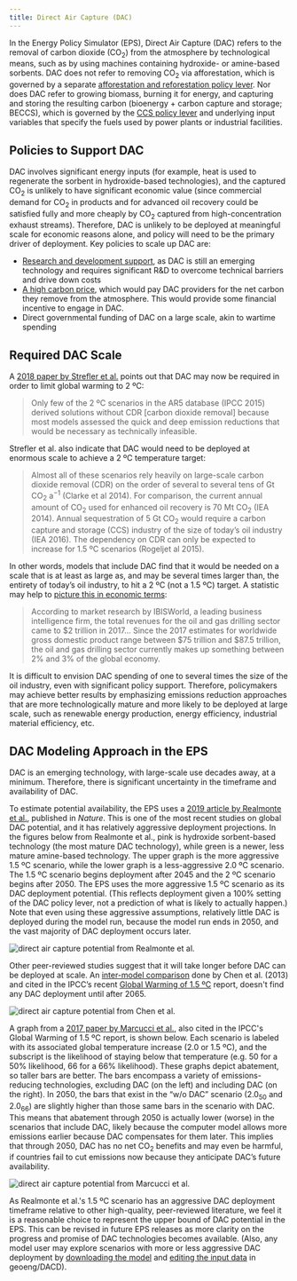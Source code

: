 ```yaml
---
title: Direct Air Capture (DAC)
---
```


In the Energy Policy Simulator (EPS), Direct Air Capture (DAC) refers to the removal of carbon dioxide (CO<sub>2</sub>) from the atmosphere by technological means, such as by using machines containing hydroxide- or amine-based sorbents.  DAC does not refer to removing CO<sub>2</sub> via afforestation, which is governed by a separate [afforestation and reforestation policy lever](afforestation-and-reforestation).  Nor does DAC refer to growing biomass, burning it for energy, and capturing and storing the resulting carbon (bioenergy + carbon capture and storage; BECCS), which is governed by the [CCS policy lever](carbon-capture-and-sequestration) and underlying input variables that specify the fuels used by power plants or industrial facilities.

## Policies to Support DAC

DAC involves significant energy inputs (for example, heat is used to regenerate the sorbent in hydroxide-based technologies), and the captured CO<sub>2</sub> is unlikely to have significant economic value (since commercial demand for CO<sub>2</sub> in products and for advanced oil recovery could be satisfied fully and more cheaply by CO<sub>2</sub> captured from high-concentration exhaust streams).  Therefore, DAC is unlikely to be deployed at meaningful scale for economic reasons alone, and policy will need to be the primary driver of deployment.  Key policies to scale up DAC are:

* [Research and development support](research-and-development), as DAC is still an emerging technology and requires significant R&D to overcome technical barriers and drive down costs
* [A high carbon price](carbon-tax), which would pay DAC providers for the net carbon they remove from the atmosphere.  This would provide some financial incentive to engage in DAC.
* Direct governmental funding of DAC on a large scale, akin to wartime spending

## Required DAC Scale

A [2018 paper by Strefler et al.](https://iopscience.iop.org/article/10.1088/1748-9326/aab2ba/pdf) points out that DAC may now be required in order to limit global warming to 2 ºC:

> Only few of the 2 ºC scenarios in the AR5 database (IPCC 2015) derived solutions without CDR [carbon dioxide removal] because most models assessed the quick and deep emission reductions that would be necessary as technically infeasible.

Strefler et al. also indicate that DAC would need to be deployed at enormous scale to achieve a 2 ºC temperature target:

> Almost all of these scenarios rely heavily on large-scale carbon dioxide removal (CDR) on the order of several to several tens of Gt CO<sub>2</sub> a<sup>−1</sup> (Clarke et al 2014). For comparison, the current annual amount of CO<sub>2</sub> used for enhanced oil recovery is 70 Mt CO<sub>2</sub> (IEA 2014). Annual sequestration of 5 Gt CO<sub>2</sub> would require a carbon capture and storage (CCS) industry of the size of today’s oil industry (IEA 2016). The dependency on CDR can only be expected to increase for 1.5 ºC scenarios (Rogeljet al 2015).

In other words, models that include DAC find that it would be needed on a scale that is at least as large as, and may be several times larger than, the entirety of today’s oil industry, to hit a 2 ºC (not a 1.5 ºC) target.  A statistic may help to [picture this in economic terms](https://www.investopedia.com/ask/answers/030915/what-percentage-global-economy-comprised-oil-gas-drilling-sector.asp):

> According to market research by IBISWorld, a leading business intelligence firm, the total revenues for the oil and gas drilling sector came to $2 trillion in 2017...  Since the 2017 estimates for worldwide gross domestic product range between $75 trillion and $87.5 trillion, the oil and gas drilling sector currently makes up something between 2% and 3% of the global economy.

It is difficult to envision DAC spending of one to several times the size of the oil industry, even with significant policy support.  Therefore, policymakers may achieve better results by emphasizing emissions reduction approaches that are more technologically mature and more likely to be deployed at large scale, such as renewable energy production, energy efficiency, industrial material efficiency, etc.

## DAC Modeling Approach in the EPS<a name="dac"></a>

DAC is an emerging technology, with large-scale use decades away, at a minimum.  Therefore, there is significant uncertainty in the timeframe and availability of DAC.

To estimate potential availability, the EPS uses a [2019 article by Realmonte et al.](https://www.nature.com/articles/s41467-019-10842-5), published in *Nature*.  This is one of the most recent studies on global DAC potential, and it has relatively aggressive deployment projections.  In the figures below from Realmonte et al., pink is hydroxide sorbent-based technology (the most mature DAC technology), while green is a newer, less mature amine-based technology.  The upper graph is the more aggressive 1.5 ºC scenario, while the lower graph is a less-aggressive 2.0 ºC scenario.  The 1.5 ºC scenario begins deployment after 2045 and the 2 ºC scenario begins after 2050.  The EPS uses the more aggressive 1.5 ºC scenario as its DAC deployment potential.  (This reflects deployment given a 100% setting of the DAC policy lever, not a prediction of what is likely to actually happen.)  Note that even using these aggressive assumptions, relatively little DAC is deployed during the model run, because the model run ends in 2050, and the vast majority of DAC deployment occurs later.

![direct air capture potential from Realmonte et al.](/img/direct-air-capture-realmonte.png)

Other peer-reviewed studies suggest that it will take longer before DAC can be deployed at scale.  An [inter-model comparison](https://link.springer.com/article/10.1007/s10584-013-0714-7) done by Chen et al. (2013) and cited in the IPCC’s recent [Global Warming of 1.5 ºC](https://www.ipcc.ch/sr15/) report, doesn't find any DAC deployment until after 2065.

![direct air capture potential from Chen et al.](/img/direct-air-capture-chen.png)

A graph from a [2017 paper by Marcucci et al.](https://link.springer.com/article/10.1007/s10584-017-2051-8), also cited in the IPCC's Global Warming of 1.5 ºC report, is shown below.  Each scenario is labeled with its associated global temperature increase (2.0 or 1.5 ºC), and the subscript is the likelihood of staying below that temperature (e.g. 50 for a 50% likelihood, 66 for a 66% likelihood).  These graphs depict abatement, so taller bars are better.  The bars encompass a variety of emissions-reducing technologies, excluding DAC (on the left) and including DAC (on the right).  In 2050, the bars that exist in the “w/o DAC” scenario (2.0<sub>50</sub> and 2.0<sub>66</sub>) are slightly higher than those same bars in the scenario with DAC.  This means that abatement through 2050 is actually lower (worse) in the scenarios that include DAC, likely because the computer model allows more emissions earlier because DAC compensates for them later.  This implies that through 2050, DAC has no net CO<sub>2</sub> benefits and may even be harmful, if countries fail to cut emissions now because they anticipate DAC’s future availability.

![direct air capture potential from Marcucci et al.](/img/direct-air-capture-marcucci.png)

As Realmonte et al.'s 1.5 ºC scenario has an aggressive DAC deployment timeframe relative to other high-quality, peer-reviewed literature, we feel it is a reasonable choice to represent the upper bound of DAC potential in the EPS.  This can be revised in future EPS releases as more clarity on the progress and promise of DAC technologies becomes available.  (Also, any model user may explore scenarios with more or less aggressive DAC deployment by [downloading the model](download) and [editing the input data](input-data) in geoeng/DACD).
